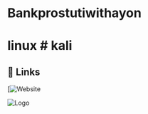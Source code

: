 # Bankprostutiwithayon 
# linux # kali
## 🔗 Links
[![Website](https://jstrieb.github.io/link-lock/#eyJ2IjoiMC4wLjEiLCJlIjoiblg5T082SHp3QTEwc1JodW9weGtmOE5kU3BWU2NVcXZ6bklvUXI2TmphSFlNUUhWZ3Rmbmw4SVJUTXdoRlpFdXcxdDlVZy9DM292dEJHWGpCaGdaNGVxUCIsImgiOiJsaW51eCAvIGthbGkiLCJzIjoiYks3dGpRVkZKV2JIb0x5WXFnV3hudz09IiwiaSI6Im02WWl1RGRTQ1F5Z0R6SmoifQ==)
<!--  -->
![Logo]([https://github.com/ayonthakur/Bankprostutiwithayon/blob/main/1.1.png?raw=true](https://github.com/ayonthakur/Preperation_site2025/blob/main/Screenshot_12.png?raw=true)) 
